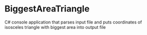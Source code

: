 # BiggestAreaTriangle
C# console application that parses input file and puts coordinates of isosceles triangle with biggest area into output file

